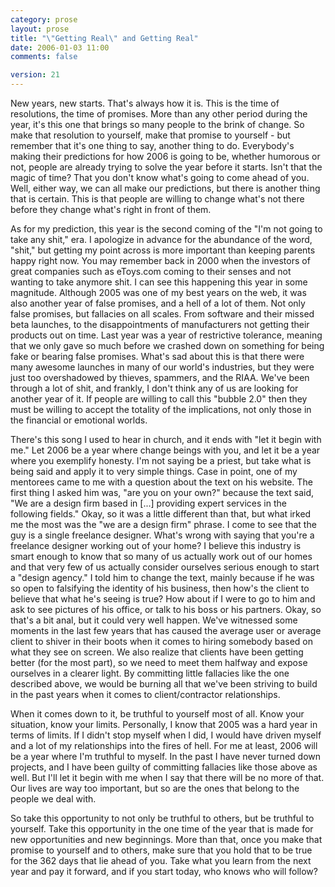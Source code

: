 ```yaml
---
category: prose
layout: prose
title: "\"Getting Real\" and Getting Real"
date: 2006-01-03 11:00
comments: false

version: 21
---
```


New years, new starts. That's always how it is. This is the time of resolutions, the time of promises. More than any other period during the year, it's this one that brings so many people to the brink of change. So make that resolution to yourself, make that promise to yourself - but remember that it's one thing to say, another thing to do. Everybody's making their predictions for how 2006 is going to be, whether humorous or not, people are already trying to solve the year before it starts. Isn't that the magic of time? That you don't know what's going to come ahead of you. Well, either way, we can all make our predictions, but there is another thing that is certain. This is that people are willing to change what's not there before they change what's right in front of them.

As for my prediction, this year is the second coming of the "I'm not going to take any shit," era. I apologize in advance for the abundance of the word, "shit," but getting my point across is more important than keeping parents happy right now. You may remember back in 2000 when the investors of great companies such as eToys.com coming to their senses and not wanting to take anymore shit. I can see this happening this year in some magnitude. Although 2005 was one of my best years on the web, it was also another year of false promises, and a hell of a lot of them. Not only false promises, but fallacies on all scales. From software and their missed beta launches, to the disappointments of manufacturers not getting their products out on time. Last year was a year of restrictive tolerance, meaning that we only gave so much before we crashed down on something for being fake or bearing false promises. What's sad about this is that there were many awesome launches in many of our world's industries, but they were just too overshadowed by thieves, spammers, and the RIAA. We've been through a lot of shit, and frankly, I don't think any of us are looking for another year of it. If people are willing to call this "bubble 2.0" then they must be willing to accept the totality of the implications, not only those in the financial or emotional worlds.

There's this song I used to hear in church, and it ends with "let it begin with me." Let 2006 be a year where change beings with you, and let it be a year where you exemplify honesty. I'm not saying be a priest, but take what is being said and apply it to very simple things. Case in point, one of my mentorees came to me with a question about the text on his website. The first thing I asked him was, "are you on your own?" because the text said, "We are a design firm based in [...] providing expert services in the following fields." Okay, so it was a little different than that, but what irked me the most was the "we are a design firm" phrase. I come to see that the guy is a single freelance designer. What's wrong with saying that you're a freelance designer working out of your home? I believe this industry is smart enough to know that so many of us actually work out of our homes and that very few of us actually consider ourselves serious enough to start a "design agency." I told him to change the text, mainly because if he was so open to falsifying the identity of his business, then how's the client to believe that what he's seeing is true? How about if I were to go to him and ask to see pictures of his office, or talk to his boss or his partners. Okay, so that's a bit anal, but it could very well happen. We've witnessed some moments in the last few years that has caused the average user or average client to shiver in their boots when it comes to hiring somebody based on what they see on screen. We also realize that clients have been getting better (for the most part), so we need to meet them halfway and expose ourselves in a clearer light. By committing little fallacies like the one described above, we would be burning all that we've been striving to build in the past years when it comes to client/contractor relationships.

When it comes down to it, be truthful to yourself most of all. Know your situation, know your limits. Personally, I know that 2005 was a hard year in terms of limits. If I didn't stop myself when I did, I would have driven myself and a lot of my relationships into the fires of hell. For me at least, 2006 will be a year where I'm truthful to myself. In the past I have never turned down projects, and I have been guilty of committing fallacies like those above as well. But I'll let it begin with me when I say that there will be no more of that. Our lives are way too important, but so are the ones that belong to the people we deal with.

So take this opportunity to not only be truthful to others, but be truthful to yourself. Take this opportunity in the one time of the year that is made for new opportunities and new beginnings. More than that, once you make that promise to yourself and to others, make sure that you hold that to be true for the 362 days that lie ahead of you. Take what you learn from the next year and pay it forward, and if you start today, who knows who will follow?
